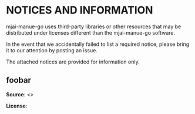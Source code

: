 # NOTICES AND INFORMATION

mjai-manue-go uses third-party libraries or other resources that may be
distributed under licenses different than the mjai-manue-go software.

In the event that we accidentally failed to list a required notice, please
bring it to our attention by posting an issue.

The attached notices are provided for information only.

## foobar

**Source**: <>

**License**:

```text

```
